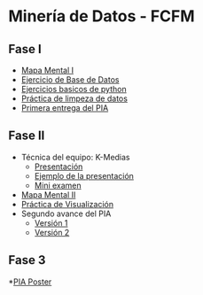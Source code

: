 # Minería de Datos - FCFM

## Fase I
* [Mapa Mental I](https://github.com/OrlandoC98/MineriaDeDatos_FCFM/blob/main/MapaMental_1_1728247.pdf)
* [Ejercicio de Base de Datos](https://github.com/OrlandoC98/MineriaDeDatos_FCFM/blob/main/Ej1_BasesDatos_Equipo_6.pdf)
* [Ejercicios basicos de python](https://github.com/OrlandoC98/MineriaDeDatos_FCFM/blob/main/Ej_Python_1728247.ipynb)
* [Práctica de limpeza de datos](https://github.com/antoniolozz/Mineria-de-datos/blob/main/Ej_Limpieza_Equipo6.ipynb)
* [Primera entrega del PIA](https://github.com/OrlandoC98/MineriaDeDatos_FCFM/blob/main/Avance1_PIA_Equipo6.ipynb)
## Fase II
* Técnica del equipo: K-Medias
  * [Presentación](https://github.com/OrlandoC98/MineriaDeDatos_FCFM/blob/main/Presentaci%C3%B3n_K-Medias_Equipo-6.pdf)
  * [Ejemplo de la presentación](https://github.com/VanessaCedillo19/Mineria_de_Datos/blob/main/Kmedias.ipynb)
  * [Mini examen](https://github.com/OrlandoC98/MineriaDeDatos_FCFM/blob/main/Calificaci%C3%B3n_K-Medias_Equipo-6.pdf)
* [Mapa Mental II](https://github.com/OrlandoC98/MineriaDeDatos_FCFM/blob/main/MapaMental_2_1728247.pdf)
* [Práctica de Visualización](https://github.com/antoniolozz/Mineria-de-datos/blob/main/Visualizaci%C3%B3n_Equipo6.ipynb)
* Segundo avance del PIA
  * [Versión 1](https://github.com/OrlandoC98/MineriaDeDatos_FCFM/blob/main/AvancePIA_II_Grupo003_Equipo6.ipynb)
  * [Versión 2 ](https://github.com/OrlandoC98/MineriaDeDatos_FCFM/blob/main/AvancePIA_II_Grupo003_Equipo6_V2.ipynb)
## Fase 3
 *[PIA Poster](https://github.com/VanessaCedillo19/Mineria_de_Datos/blob/main/PIA.pdf)
